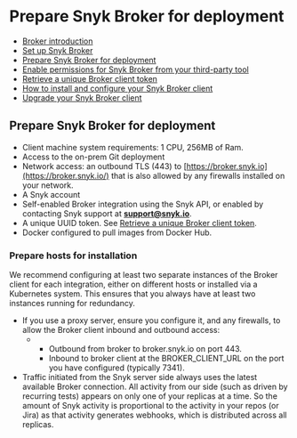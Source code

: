 # Prepare Snyk Broker for deployment

* [ Broker introduction](/hc/en-us/articles/360015367178-Broker-introduction)
* [ Set up Snyk Broker](/hc/en-us/articles/360015296637-Set-up-Snyk-Broker)
* [ Prepare Snyk Broker for deployment](/hc/en-us/articles/360015296717-Prepare-Snyk-Broker-for-deployment)
* [ Enable permissions for Snyk Broker from your third-party tool](/hc/en-us/articles/360015296737-Enable-permissions-for-Snyk-Broker-from-your-third-party-tool)
* [ Retrieve a unique Broker client token](/hc/en-us/articles/360015367278-Retrieve-a-unique-Broker-client-token)
* [ How to install and configure your Snyk Broker client](/hc/en-us/articles/360015296937-How-to-install-and-configure-your-Snyk-Broker-client)
* [ Upgrade your Snyk Broker client](/hc/en-us/articles/360015367458-Upgrade-your-Snyk-Broker-client)

##  Prepare Snyk Broker for deployment

* Client machine system requirements: 1 CPU, 256MB of Ram.
* Access to the on-prem Git deployment 
* Network access: an outbound TLS \(443\) to [https://broker.snyk.io](https://broker.snyk.io/) that is also allowed by any firewalls installed on your network.
* A Snyk account 
* Self-enabled Broker integration using the Snyk API, or enabled by contacting Snyk support at **support@snyk.io**. 
* A unique UUID token. See [Retrieve a unique Broker client token](https://support.snyk.io/hc/en-us/articles/360015367278-Retrieve-a-unique-Broker-client-token).
* Docker configured to pull images from Docker Hub.

### Prepare hosts for installation

We recommend configuring at least two separate instances of the Broker client for each integration, either on different hosts or installed via a Kubernetes system. This ensures that you always have at least two instances running for redundancy.

* If you use a proxy server, ensure you configure it, and any firewalls, to allow the Broker client inbound and outbound access:
  * * Outbound from broker to broker.snyk.io on port 443.
    * Inbound to broker client at the BROKER\_CLIENT\_URL on the port you have configured \(typically 7341\).
* Traffic initiated from the Snyk server side always uses the latest available Broker connection. All activity from our side \(such as driven by recurring tests\) appears on only one of your replicas at a time. So the amount of Snyk activity is proportional to the activity in your repos \(or Jira\) as that activity generates webhooks, which is distributed across all replicas.  


